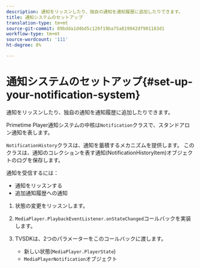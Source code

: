 ```yaml
---
description: 通知をリッスンしたり、独自の通知を通知履歴に追加したりできます。
title: 通知システムのセットアップ
translation-type: tm+mt
source-git-commit: 89bdda1d4bd5c126f19ba75a819942df901183d1
workflow-type: tm+mt
source-wordcount: '111'
ht-degree: 0%

---
```



# 通知システムのセットアップ{#set-up-your-notification-system}

通知をリッスンしたり、独自の通知を通知履歴に追加したりできます。

Primetime Player通知システムの中核は`Notification`クラスで、スタンドアロン通知を表します。

`NotificationHistory`クラスは、通知を蓄積するメカニズムを提供します。 このクラスは、通知のコレクションを表す通知(NotificationHistoryItem)オブジェクトのログを保存します。

通知を受信するには：

* 通知をリッスンする
* 追加通知履歴への通知

1. 状態の変更をリッスンします。
1. `MediaPlayer.PlaybackEventListener.onStateChanged`コールバックを実装します。
1. TVSDKは、2つのパラメーターをこのコールバックに渡します。

   * 新しい状態(`MediaPlayer.PlayerState`)
   * `MediaPlayerNotification`オブジェクト

